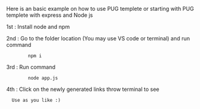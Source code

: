 Here is an basic example on how to use PUG templete or starting with PUG templete with express and Node js

1st : Install node and npm 

2nd : Go to the folder location (You may use VS code or terminal) and run command

            npm i 

3rd : Run command      

            node app.js 

4th : Click on the newly generated links throw terminal to see

      Use as you like :)
